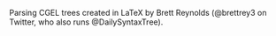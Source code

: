 Parsing CGEL trees created in LaTeX by Brett Reynolds (@brettrey3 on Twitter, who also runs @DailySyntaxTree).
